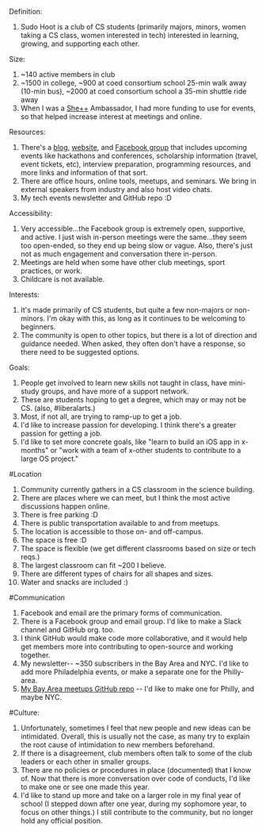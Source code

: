Definition:
1. Sudo Hoot is a club of CS students (primarily majors, minors, women taking a CS class, women interested in tech) interested in learning, growing, and supporting each other.

Size:
1. ~140 active members in club
2. ~1500 in college, ~900 at coed consortium school 25-min walk away (10-min bus), ~2000 at coed consortium school a 35-min shuttle ride away
3. When I was a [She++](https://sheplusplus.org) Ambassador, I had more funding to use for events, so that helped increase interest at meetings and online. 

Resources:
1. There's a [blog](http://blog.sudohoot.com/), [website](http://sudohoot.com/), and [Facebook group](https://www.facebook.com/groups/SudoHoot/) that includes upcoming events like hackathons and conferences, scholarship information (travel, event tickets, etc), interview preparation, programming resources, and more links and information of that sort.
2. There are office hours, online tools, meetups, and seminars. We bring in external speakers from industry and also host video chats.
3. My tech events newsletter and GitHub repo :D 

Accessibility:
1. Very accessible...the Facebook group is extremely open, supportive, and active. I just wish in-person meetings were the same...they seem too open-ended, so they end up being slow or vague. Also, there's just not as much engagement and conversation there in-person.
2. Meetings are held when some have other club meetings, sport practices, or work.
3. Childcare is not available.

Interests:
1. It's made primarily of CS students, but quite a few non-majors or non-minors. I'm okay with this, as long as it continues to be welcoming to beginners.
2. The community is open to other topics, but there is a lot of direction and guidance needed. When asked, they often don't have a response, so there need to be suggested options.

Goals: 
1. People get involved to learn new skills not taught in class, have mini-study groups, and have more of a support network.
2. These are students hoping to get a degree, which may or may not be CS. (also, \#liberalarts.)
3. Most, if not all, are trying to ramp-up to get a job.
4. I'd like to increase passion for developing. I think there's a greater passion for getting a job.
5. I'd like to set more concrete goals, like "learn to build an iOS app in x-months" or "work with a team of x-other students to contribute to a large OS project."

#Location
1. Community currently gathers in a CS classroom in the science building.
2. There are places where we can meet, but I think the most active discussions happen online.
3. There is free parking :D 
4. There is public transportation available to and from meetups.
5. The location is accessible to those on- and off-campus.
6. The space is free :D 
7. The space is flexible (we get different classrooms based on size or tech reqs.)
8. The largest classroom can fit ~200 I believe.
9. There are different types of chairs for all shapes and sizes.
10. Water and snacks are included :) 

#Communication
1. Facebook and email are the primary forms of communication.
2. There is a Facebook group and email group. I'd like to make a Slack channel and GitHub org. too.
3. I think GitHub would make code more collaborative, and it would help get members more into contributing to open-source and working together.
4. My newsletter-- ~350 subscribers in the Bay Area and NYC. I'd like to add more Philadelphia events, or make a separate one for the Philly-area.
5. [My Bay Area meetups GitHub repo](https://github.com/elizabethsiegle/Bay_Area_tech_meetups) -- I'd like to make one for Philly, and maybe NYC.

#Culture:
1. Unfortunately, sometimes I feel that new people and new ideas can be intimidated. Overall, this is usually not the case, as many try to explain the root cause of intimidation to new members beforehand.
2. If there is a disagreement, club members often talk to some of the club leaders or each other in smaller groups.
3. There are no policies or procedures in place (documented) that I know of. Now that there is more conversation over code of conducts, I'd like to make one or see one made this year.
4. I'd like to stand up more and take on a larger role in my final year of school (I stepped down after one year, during my sophomore year, to focus on other things.) I still contribute to the community, but no longer hold any official position.